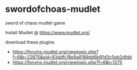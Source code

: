 # swordofchoas-mudlet
sword of chaos mudlet game

Install Mudlet @ https://www.mudlet.org/

download these plugins
- https://forums.mudlet.org/viewtopic.php?f=6&t=22875&sid=83ddfc18e9a8189dd6b91d3c5eb2dfdd
- https://forums.mudlet.org/viewtopic.php?f=6&t=1275
